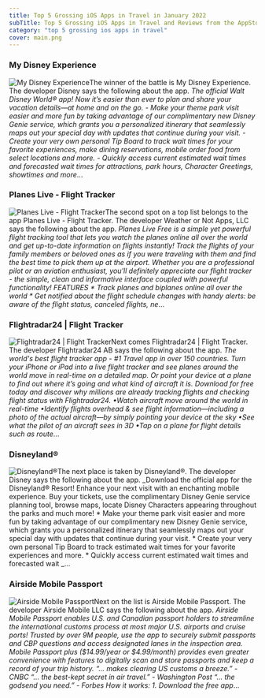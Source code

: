 ```yaml
---
title: Top 5 Grossing iOS Apps in Travel in January 2022
subTitle: Top 5 Grossing iOS Apps in Travel and Reviews from the AppStore in January 2022.
category: "top 5 grossing ios apps in travel"
cover: main.png
---
```


### My Disney Experience

![My Disney Experience](https://is2-ssl.mzstatic.com/image/thumb/Purple126/v4/b6/8c/3b/b68c3b4d-1b51-f360-c358-27a87cd86f59/AppIcon-1x_U007emarketing-0-6-0-85-220.png/100x100bb.png)The winner of the battle is My Disney Experience. The developer Disney says the following about the app. _The official Walt Disney World® app! Now it’s easier than ever to plan and share your vacation details—at home and on the go.  - Make your theme park visit easier and more fun by taking advantage of our complimentary new Disney Genie service, which grants you a personalized itinerary that seamlessly maps out your special day with updates that continue during your visit.  - Create your very own personal Tip Board to track wait times for your favorite experiences, make dining reservations, mobile order food from select locations and more. - Quickly access current estimated wait times and forecasted wait times for attractions, park hours, Character Greetings, showtimes and more_...

### Planes Live - Flight Tracker

![Planes Live - Flight Tracker](https://is5-ssl.mzstatic.com/image/thumb/Purple116/v4/2e/bc/6f/2ebc6f81-3ba4-b0f8-b746-0cbafd1f286b/AppIcon-1x_U007emarketing-0-7-0-85-220.png/100x100bb.png)The second spot on a top list belongs to the app Planes Live - Flight Tracker. The developer Weather or Not Apps, LLC says the following about the app. _Planes Live Free is a simple yet powerful flight tracking tool that lets you watch the planes online all over the world and get up-to-date information on flights instantly! Track the flights of your family members or beloved ones as if you were traveling with them and find the best time to pick them up at the airport.  Whether you are a professional pilot or an aviation enthusiast, you'll definitely appreciate our flight tracker - the simple, clean and informative interface coupled with powerful functionality!  FEATURES  * Track planes and biplanes online all over the world * Get notified about the flight schedule changes with handy alerts: be aware of the flight status, canceled flights, ne_...

### Flightradar24 | Flight Tracker

![Flightradar24 | Flight Tracker](https://is5-ssl.mzstatic.com/image/thumb/Purple116/v4/13/74/42/13744260-721a-c279-324e-ea14a59a5ada/AppIcon-0-0-1x_U007emarketing-0-0-0-10-0-0-sRGB-0-0-0-GLES2_U002c0-512MB-85-220-0-0.png/100x100bb.png)Next comes Flightradar24 | Flight Tracker. The developer Flightradar24 AB says the following about the app. _The world's best flight tracker app - #1 Travel app in over 150 countries.  Turn your iPhone or iPad into a live flight tracker and see planes around the world move in real-time on a detailed map. Or point your device at a plane to find out where it’s going and what kind of aircraft it is. Download for free today and discover why millions are already tracking flights and checking flight status with Flightradar24.  •Watch aircraft move around the world in real-time •Identify flights overhead & see flight information—including a photo of the actual aircraft—by simply pointing your device at the sky  •See what the pilot of an aircraft sees in 3D  •Tap on a plane for flight details such as route_...

### Disneyland®

![Disneyland®](https://is2-ssl.mzstatic.com/image/thumb/Purple116/v4/a8/29/d6/a829d6f5-f9cd-4226-973f-3fcf06042281/AppIcon-1x_U007emarketing-0-5-0-85-220.png/100x100bb.png)The next place is taken by Disneyland®. The developer Disney says the following about the app. _Download the official app for the Disneyland® Resort! Enhance your next visit with an enchanting mobile experience. Buy your tickets, use the complimentary Disney Genie service planning tool, browse maps, locate Disney Characters appearing throughout the parks and much more! * Make your theme park visit easier and more fun by taking advantage of our complimentary new Disney Genie service, which grants you a personalized itinerary that seamlessly maps out your special day with updates that continue during your visit. * Create your very own personal Tip Board to track estimated wait times for your favorite experiences and more. * Quickly access current estimated wait times and forecasted wait _...

### Airside Mobile Passport

![Airside Mobile Passport](https://is4-ssl.mzstatic.com/image/thumb/Purple115/v4/ea/03/57/ea035764-0d4e-9544-10d4-8ebf44b41411/AppIcon_release-0-0-1x_U007emarketing-0-0-0-7-0-0-sRGB-0-0-0-GLES2_U002c0-512MB-85-220-0-0.png/100x100bb.png)Next on the list is Airside Mobile Passport. The developer Airside Mobile LLC says the following about the app. _Airside Mobile Passport enables U.S. and Canadian passport holders to streamline the international customs process at most major U.S. airports and cruise ports! Trusted by over 9M people, use the app to securely submit passports and CBP questions and access designated lanes in the inspection area.  Mobile Passport plus ($14.99/year or $4.99/month) provides even greater convenience with features to digitally scan and store passports and keep a record of your trip history. “... makes clearing US customs a breeze.” - CNBC “... the best-kept secret in air travel.” - Washington Post “... the godsend you need.” - Forbes  How it works: 1. Download the free app_...

